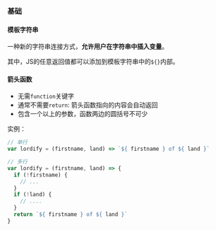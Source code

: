 ### 基础

#### 模板字符串

一种新的字符串连接方式，**允许用户在字符串中插入变量**。

其中，JS的任意返回值都可以添加到模板字符串中的`${}`内部。

#### 箭头函数

- 无需`function`关键字
- 通常不需要`return`: 箭头函数指向的内容会自动返回
- 包含一个以上的参数，函数两边的圆括号不可少

实例：

```js
// 单行
var lordify = (firstname, land) => `${ firstname } of ${ land }`

// 多行
var lordify = (firstname, land) => {
  if (!firstname) {
    // ...
  }
  if (!land) {
    // ....
  }
  return `${ firstname } of ${ land }`
}
```







